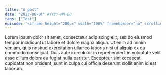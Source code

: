 ```yaml
---
title: "A post"
date: "2023-08-04" #YYYY-MM-DD
tags: ["Test"]
episode: '<iframe height="200px" width="100%" frameborder="no" scrolling="no" seamless src="https://player.simplecast.com/38b04fbd-067e-491f-bd77-850351fb86e5?dark=false"></iframe>'
---
```


Lorem ipsum dolor sit amet, consectetur adipiscing elit, sed do eiusmod tempor incididunt ut labore et dolore magna aliqua. Ut enim ad minim veniam, quis nostrud exercitation ullamco laboris nisi ut aliquip ex ea commodo consequat. Duis aute irure dolor in reprehenderit in voluptate velit esse cillum dolore eu fugiat nulla pariatur. Excepteur sint occaecat cupidatat non proident, sunt in culpa qui officia deserunt mollit anim id est laborum.
